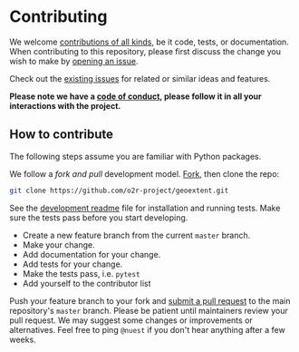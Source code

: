 # Contributing

We welcome [contributions of all kinds](https://opensource.guide/how-to-contribute/), be it code, tests, or documentation.
When contributing to this repository, please first discuss the change you wish to make by [opening an issue](https://github.com/o2r-project/geoextent/issues/new).

Check out the [existing issues](https://github.com/o2r-project/geoextent/issues/) for related or similar ideas and features.

**Please note we have a [code of conduct](CONDUCT.md), please follow it in all your interactions with the project.**

## How to contribute

The following steps assume you are familiar with Python packages.

We follow a _fork and pull_ development model. [Fork](https://help.github.com/en/articles/fork-a-repo), then clone the repo:

```bash
git clone https://github.com/o2r-project/geoextent.git
```

See the [development readme](https://o2r.info/geoextent/development.html) file for installation and running tests.
Make sure the tests pass before you start developing.

- Create a new feature branch from the current `master` branch.
- Make your change.
- Add documentation for your change.
- Add tests for your change.
- Make the tests pass, i.e. `pytest`
- Add yourself to the contributor list

Push your feature branch to your fork and [submit a pull request](https://help.github.com/en/articles/about-pull-requests) to the main repository's `master` branch.
Please be patient until maintainers review your pull request.
We may suggest some changes or improvements or alternatives.
Feel free to ping `@nuest` if you don't hear anything after a few weeks.
